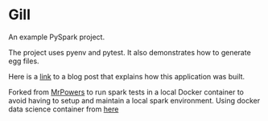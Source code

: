 # Gill

An example PySpark project.

The project uses pyenv and pytest.  It also demonstrates how to generate egg files.

Here is a [link](https://medium.com/@mrpowers/creating-a-pyspark-project-with-pytest-pyenv-and-egg-files-d2709eb1604c) to a blog post that explains how this application was built.

Forked from [MrPowers](https://github.com/MrPowers/gill) to run spark tests in a local Docker container to avoid having to setup and maintain a local spark environment.  Using docker data science container from [here](https://github.com/jupyter/docker-stacks/tree/master/all-spark-notebook)


